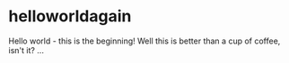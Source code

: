 # helloworldagain
Hello world - this is the beginning! 
Well this is better than a cup of coffee, isn't it? ...
